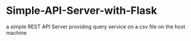 # Simple-API-Server-with-Flask
 a simple REST API Server providing query service on a csv file on the host machine
